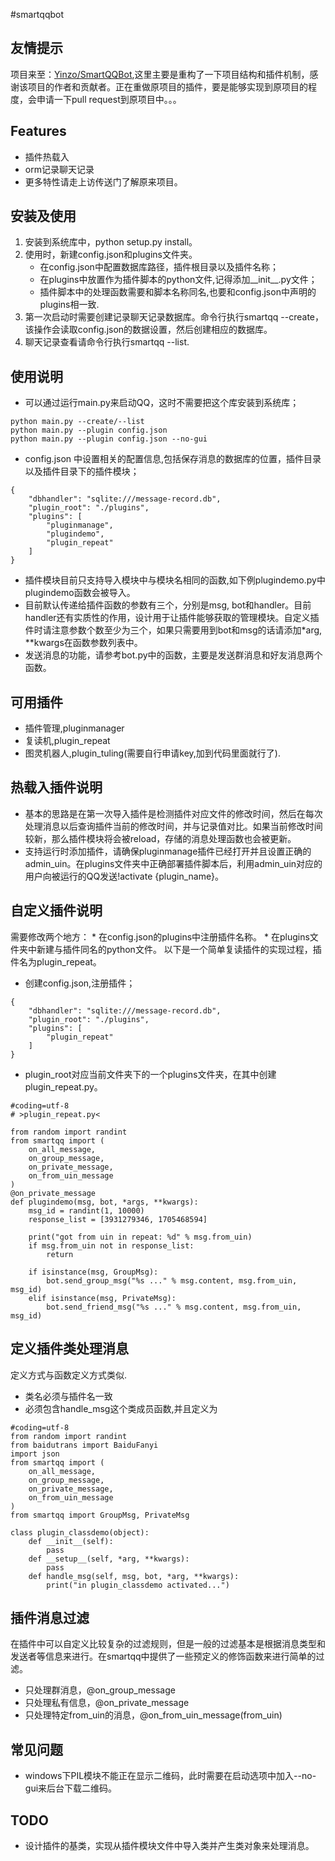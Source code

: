 #smartqqbot

友情提示
-------
项目来至：[Yinzo/SmartQQBot](https://github.com/Yinzo/SmartQQBot),这里主要是重构了一下项目结构和插件机制，感谢该项目的作者和贡献者。正在重做原项目的插件，要是能够实现到原项目的程度，会申请一下pull request到原项目中。。。

Features
--------

* 插件热载入
* orm记录聊天记录
* 更多特性请走上访传送门了解原来项目。

安装及使用
-------
1. 安装到系统库中，python setup.py install。
2. 使用时，新建config.json和plugins文件夹。
    * 在config.json中配置数据库路径，插件根目录以及插件名称；
    * 在plugins中放置作为插件脚本的python文件,记得添加\_\_init\_\_.py文件；
    * 插件脚本中的处理函数需要和脚本名称同名,也要和config.json中声明的plugins相一致.
3. 第一次启动时需要创建记录聊天记录数据库。命令行执行smartqq --create，该操作会读取config.json的数据设置，然后创建相应的数据库。
4. 聊天记录查看请命令行执行smartqq --list.

使用说明
------------

* 可以通过运行main.py来启动QQ，这时不需要把这个库安装到系统库；
```
python main.py --create/--list
python main.py --plugin config.json
python main.py --plugin config.json --no-gui
```
* config.json 中设置相关的配置信息,包括保存消息的数据库的位置，插件目录以及插件目录下的插件模块；
```
{
    "dbhandler": "sqlite:///message-record.db",
    "plugin_root": "./plugins",
    "plugins": [
        "pluginmanage",
        "plugindemo",
        "plugin_repeat"
    ]
}
```
* 插件模块目前只支持导入模块中与模块名相同的函数,如下例plugindemo.py中plugindemo函数会被导入。
* 目前默认传递给插件函数的参数有三个，分别是msg, bot和handler。目前handler还有实质性的作用，设计用于让插件能够获取的管理模块。自定义插件时请注意参数个数至少为三个，如果只需要用到bot和msg的话请添加*arg, **kwargs在函数参数列表中。
* 发送消息的功能，请参考bot.py中的函数，主要是发送群消息和好友消息两个函数。

可用插件
-------
* 插件管理,pluginmanager
* 复读机,plugin_repeat
* 图灵机器人,plugin_tuling(需要自行申请key,加到代码里面就行了).

热载入插件说明
-------------
* 基本的思路是在第一次导入插件是检测插件对应文件的修改时间，然后在每次处理消息以后查询插件当前的修改时间，并与记录值对比。如果当前修改时间较新，那么插件模块将会被reload，存储的消息处理函数也会被更新。
* 支持运行时添加插件，请确保pluginmanage插件已经打开并且设置正确的admin_uin。在plugins文件夹中正确部署插件脚本后，利用admin_uin对应的用户向被运行的QQ发送!activate {plugin_name}。

自定义插件说明
-------------
需要修改两个地方：
    * 在config.json的plugins中注册插件名称。
    * 在plugins文件夹中新建与插件同名的python文件。
以下是一个简单复读插件的实现过程，插件名为plugin_repeat。
* 创建config.json,注册插件；
```
{
    "dbhandler": "sqlite:///message-record.db",
    "plugin_root": "./plugins",
    "plugins": [
        "plugin_repeat"
    ]
}
```
* plugin_root对应当前文件夹下的一个plugins文件夹，在其中创建plugin_repeat.py。
```
#coding=utf-8
# >plugin_repeat.py<

from random import randint
from smartqq import (
    on_all_message,
    on_group_message,
    on_private_message,
    on_from_uin_message
)
@on_private_message
def plugindemo(msg, bot, *args, **kwargs):
    msg_id = randint(1, 10000)
    response_list = [3931279346, 1705468594]

    print("got from uin in repeat: %d" % msg.from_uin)
    if msg.from_uin not in response_list:
        return

    if isinstance(msg, GroupMsg):
        bot.send_group_msg("%s ..." % msg.content, msg.from_uin, msg_id)
    elif isinstance(msg, PrivateMsg):
        bot.send_friend_msg("%s ..." % msg.content, msg.from_uin, msg_id)
```

定义插件类处理消息
-----------------
定义方式与函数定义方式类似.
* 类名必须与插件名一致
* 必须包含handle_msg这个类成员函数,并且定义为
```
#coding=utf-8
from random import randint
from baidutrans import BaiduFanyi
import json
from smartqq import (
    on_all_message,
    on_group_message,
    on_private_message,
    on_from_uin_message
)
from smartqq import GroupMsg, PrivateMsg

class plugin_classdemo(object):
    def __init__(self):
        pass
    def __setup__(self, *arg, **kwargs):
        pass
    def handle_msg(self, msg, bot, *arg, **kwargs):
        print("in plugin_classdemo activated...")
```

插件消息过滤
--------
在插件中可以自定义比较复杂的过滤规则，但是一般的过滤基本是根据消息类型和发送者等信息来进行。在smartqq中提供了一些预定义的修饰函数来进行简单的过滤。
* 只处理群消息，@on_group_message
* 只处理私有信息，@on_private_message
* 只处理特定from_uin的消息，@on_from_uin_message(from_uin)

常见问题
-------
* windows下PIL模块不能正在显示二维码，此时需要在启动选项中加入--no-gui来后台下载二维码。

TODO
----
* 设计插件的基类，实现从插件模块文件中导入类并产生类对象来处理消息。
